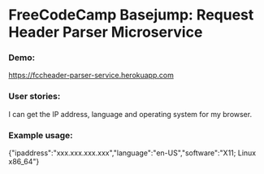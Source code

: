 # FreeCodeCamp Basejump: Request Header Parser Microservice

### Demo:

https://fccheader-parser-service.herokuapp.com

### User stories:

I can get the IP address, language and operating system for my browser.

### Example usage:

{"ipaddress":"xxx.xxx.xxx.xxx","language":"en-US","software":"X11; Linux x86_64"}
